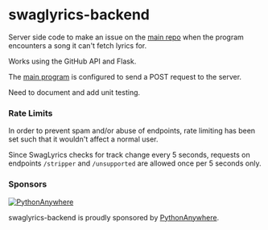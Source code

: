 # swaglyrics-backend
Server side code to make an issue on the [main repo](https://github.com/SwagLyrics/SwagLyrics-For-Spotify) when the 
program encounters a song it can't fetch lyrics for. 

Works using the GitHub API and Flask.

The [main program](https://github.com/SwagLyrics/SwagLyrics-For-Spotify/blob/fbe9428e3458e6cce1396133b84c229ccd974a9e/swaglyrics/cli.py#L57) is configured to send a POST request to the server.

Need to document and add unit testing.

### Rate Limits
In order to prevent spam and/or abuse of endpoints, rate limiting has been set such that it wouldn't affect a normal 
user.

Since SwagLyrics checks for track change every 5 seconds, requests on endpoints `/stripper` and `/unsupported` are 
allowed once per 5 seconds only.

### Sponsors
[![PythonAnywhere](https://www.pythonanywhere.com/static/anywhere/images/PA-logo-small.png)](https://www.pythonanywhere.com/)

swaglyrics-backend is proudly sponsored by [PythonAnywhere](https://www.pythonanywhere.com/).
